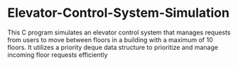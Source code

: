 # Elevator-Control-System-Simulation
This C program simulates an elevator control system that manages requests from users to move between floors in a building with a maximum of 10 floors. It utilizes a priority deque data structure to prioritize and manage incoming floor requests efficiently
